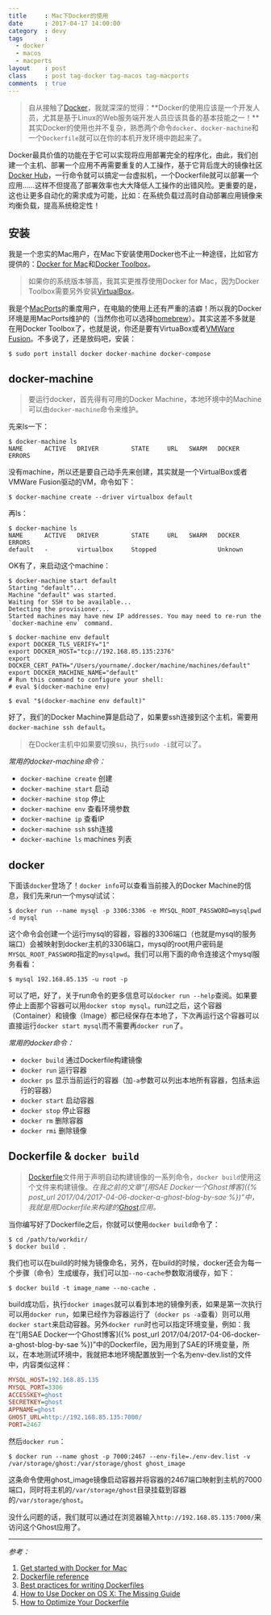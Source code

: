 ```yaml
---
title     : Mac下Docker的使用
date      : 2017-04-17 14:00:00
category  : devy
tags      : 
  - docker
  - macos
  - macports
layout    : post
class     : post tag-docker tag-macos tag-macports
comments  : true
---
```


> 自从接触了[Docker](https://www.docker.com/)，我就深深的觉得：**Docker的使用应该是一个开发人员，尤其是基于Linux的Web服务端开发人员应该具备的基本技能之一！**其实Docker的使用也并不复杂，熟悉两个命令`docker`、`docker-machine`和一个`Dockerfile`就可以在你的本机开发环境中跑起来了。

<!--more-->

Docker最具价值的功能在于它可以实现将应用部署完全的程序化，由此，我们创建一个主机、部署一个应用不再需要重复的人工操作，基于它背后庞大的镜像社区[Docker Hub](https://hub.docker.com/)，一行命令就可以搞定一台虚拟机，一个Dockerfile就可以部署一个应用……这样不但提高了部署效率也大大降低人工操作的出错风险。更重要的是，这也让更多自动化的需求成为可能，比如：在系统负载过高时自动部署应用镜像来均衡负载，提高系统稳定性！

## 安装

我是一个忠实的Mac用户，在Mac下安装使用Docker也不止一种途径，比如官方提供的：[Docker for Mac](https://www.docker.com/docker-mac)和[Docker Toolbox](https://www.docker.com/products/docker-toolbox)。
> 如果你的系统版本够高，我其实更推荐使用Docker for Mac，因为Docker Toolbox需要另外安装[VirtualBox](https://www.virtualbox.org/)。

我是个[MacPorts](https://www.macports.org/)的重度用户，在电脑的使用上还有严重的洁癖！所以我的Docker环境是用MacPorts维护的（当然你也可以选择[homebrew](https://brew.sh/)）。其实这差不多就是在用Docker Toolbox了，也就是说，你还是要有VirtuaBox或者[VMWare Fusion](http://www.vmware.com/products/fusion.html)。不多说了，还是放码吧，安装：

```shell
$ sudo port install docker docker-machine docker-compose
```

## docker-machine

> 要运行docker，首先得有可用的Docker Machine，本地环境中的Machine可以由`docker-machine`命令来维护。

先来ls一下：

```shell
$ docker-machine ls
NAME      ACTIVE   DRIVER         STATE     URL   SWARM   DOCKER    ERRORS
```

没有machine，所以还是要自己动手先来创建，其实就是一个VirtualBox或者VMWare Fusion驱动的VM，命令如下：

```shell
$ docker-machine create --driver virtualbox default
```

再ls：

```shell
$ docker-machine ls
NAME      ACTIVE   DRIVER         STATE     URL   SWARM   DOCKER    ERRORS
default   -        virtualbox     Stopped                 Unknown 
```

OK有了，来启动这个machine：

```shell
$ docker-machine start default
Starting "default"...
Machine "default" was started.
Waiting for SSH to be available...
Detecting the provisioner...
Started machines may have new IP addresses. You may need to re-run the `docker-machine env` command.

$ docker-machine env default
export DOCKER_TLS_VERIFY="1"
export DOCKER_HOST="tcp://192.168.85.135:2376"
export DOCKER_CERT_PATH="/Users/yourname/.docker/machine/machines/default"
export DOCKER_MACHINE_NAME="default"
# Run this command to configure your shell: 
# eval $(docker-machine env)

$ eval "$(docker-machine env default)"

```

好了，我们的Docker Machine算是启动了，如果要ssh连接到这个主机，需要用`docker-machine ssh default`。

> 在Docker主机中如果要切换su，执行`sudo -i`就可以了。

*常用的docker-machine命令：*

- `docker-machine create`  创建
- `docker-machine start` 启动
- `docker-machine stop` 停止
- `docker-machine env` 查看环境参数
- `docker-machine ip` 查看IP
- `docker-machine ssh` ssh连接
- `docker-machine ls` machines 列表

## docker

下面该`docker`登场了！`docker info`可以查看当前接入的Docker Machine的信息，我们先来run一个mysql试试：

```shell
$ docker run --name mysql -p 3306:3306 -e MYSQL_ROOT_PASSWORD=mysqlpwd -d mysql
```

这个命令会创建一个运行mysql的容器，容器的3306端口（也就是mysql的服务端口）会被映射到docker主机的3306端口，mysql的root用户密码是`MYSQL_ROOT_PASSWORD`指定的`mysqlpwd`。我们可以用下面的命令连接这个mysql服务看看：

```shell
$ mysql 192.168.85.135 -u root -p
```

可以了吧，好了，关于run命令的更多信息可以`docker run --help`查阅。如果要停止上面那个容器可以用`docker stop mysql`。run过之后，这个容器（Container）和镜像（Image）都已经保存在本地了，下次再运行这个容器可以直接运行`docker start mysql`而不需要再`docker run`了。

*常用的docker命令：*

- `docker build` 通过Dockerfile构建镜像
- `docker run` 运行容器
- `docker ps` 显示当前运行的容器（加`-a`参数可以列出本地所有容器，包括未运行的容器）
- `docker start` 启动容器
- `docker stop` 停止容器
- `docker rm` 删除容器
- `docker rmi` 删除镜像


## Dockerfile & `docker build`

> [Dockerfile](https://docs.docker.com/engine/reference/builder/)文件用于声明自动构建镜像的一系列命令，`docker build`使用这个文件来构建镜像。*在我之前的文章“[用SAE Docker一个Ghost博客]({% post_url 2017/04/2017-04-06-docker-a-ghost-blog-by-sae %})”中，我就是用Dockerfile来构建的[Ghost](https://ghost.org)应用。*

当你编写好了Dockerfile之后，你就可以使用`docker build`命令了：

```shell
$ cd /path/to/workdir/
$ docker build .
```

我们也可以在build的时候为镜像命名，另外，在build的时候，docker还会为每一个步骤（命令）生成缓存，我们可以加`--no-cache`参数取消缓存，如下：

```shell
$ docker build -t image_name --no-cache .
```

build成功后，执行`docker images`就可以看到本地的镜像列表，如果是第一次执行可以用`docker run`，如果已经作为容器运行了（`docker ps -a`查看）则可以用`docker start`来启动容器。另外`docker run`时也可以指定环境变量，例如：我在“[用SAE Docker一个Ghost博客]({% post_url 2017/04/2017-04-06-docker-a-ghost-blog-by-sae %})”中的Dockerfile，因为用到了SAE的环境变量，所以，在本地测试环境中，我就把本地环境配置放到一个名为env-dev.list的文件中，内容类似这样：

```ini
MYSQL_HOST=192.168.85.135
MYSQL_PORT=3306
ACCESSKEY=ghost
SECRETKEY=ghost
APPNAME=ghost
GHOST_URL=http://192.168.85.135:7000/
PORT=2467
```

然后`docker run`：

```shell
$ docker run --name ghost -p 7000:2467 --env-file=./env-dev.list -v /var/storage/ghost:/var/storage/ghost ghost_image
```

这条命令使用ghost_image镜像启动容器并将容器的2467端口映射到主机的7000端口，同时将主机的`/var/storage/ghost`目录挂载到容器的`/var/storage/ghost`。

没什么问题的话，我们就可以通过在浏览器输入`http://192.168.85.135:7000/`来访问这个Ghost应用了。



---

*参考：*

1. [Get started with Docker for Mac](https://docs.docker.com/docker-for-mac/)
2. [Dockerfile reference](https://docs.docker.com/engine/reference/builder/)
3. [Best practices for writing Dockerfiles](https://docs.docker.com/engine/userguide/eng-image/dockerfile_best-practices/)
4. [How to Use Docker on OS X: The Missing Guide](https://www.viget.com/articles/how-to-use-docker-on-os-x-the-missing-guide)
5. [How to Optimize Your Dockerfile](https://blog.tutum.co/2014/10/22/how-to-optimize-your-dockerfile/)
